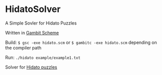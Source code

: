 # HidatoSolver
A Simple Sovler for Hidato Puzzles

Written in [Gambit Scheme](https://en.wikipedia.org/wiki/Gambit_(Scheme_implementation))

Build:
`$ gsc -exe hidato.scm`
or
`$ gambitc -exe hidato.scm`
depending on the compiler path

Run:
`./hidato example/example1.txt`

Solver for [Hidato puzzles](https://en.wikipedia.org/wiki/Hidato)